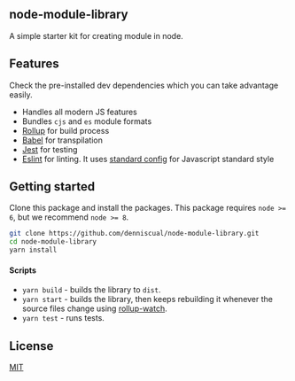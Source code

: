 ## node-module-library
A simple starter kit for creating module in node.

## Features
Check the pre-installed dev dependencies which you can take advantage easily.

- Handles all modern JS features
- Bundles `cjs` and `es` module formats
- [Rollup](https://rollupjs.org/) for build process
- [Babel](https://babeljs.io/) for transpilation
- [Jest](https://facebook.github.io/jest/) for testing
- [Eslint](https://eslint.org/) for linting. It uses [standard config](https://github.com/standard/eslint-config-standard)
for Javascript standard style

## Getting started

Clone this package and install the packages. This package requires `node >= 6`, 
but we recommend `node >= 8`.

```bash
git clone https://github.com/denniscual/node-module-library.git
cd node-module-library
yarn install
```

#### Scripts

* `yarn build` -  builds the library to `dist`.
* `yarn start` - builds the library, then keeps rebuilding it whenever the source files change 
using [rollup-watch](https://github.com/rollup/rollup-watch).
* `yarn test` - runs tests.

## License

[MIT](https://opensource.org/licenses/MIT)
